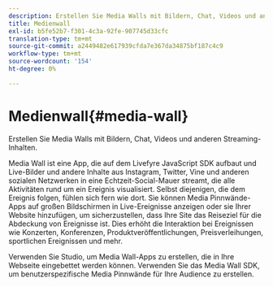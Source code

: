 ```yaml
---
description: Erstellen Sie Media Walls mit Bildern, Chat, Videos und anderen Streaming-Inhalten.
title: Medienwall
exl-id: b5fe52b7-f301-4c3a-92fe-907745d33cfc
translation-type: tm+mt
source-git-commit: a2449482e617939cfda7e367da34875bf187c4c9
workflow-type: tm+mt
source-wordcount: '154'
ht-degree: 0%

---
```


# Medienwall{#media-wall}

Erstellen Sie Media Walls mit Bildern, Chat, Videos und anderen Streaming-Inhalten.

Media Wall ist eine App, die auf dem Livefyre JavaScript SDK aufbaut und Live-Bilder und andere Inhalte aus Instagram, Twitter, Vine und anderen sozialen Netzwerken in eine Echtzeit-Social-Mauer streamt, die alle Aktivitäten rund um ein Ereignis visualisiert. Selbst diejenigen, die dem Ereignis folgen, fühlen sich fern wie dort. Sie können Media Pinnwände-Apps auf großen Bildschirmen in Live-Ereignisse anzeigen oder sie Ihrer Website hinzufügen, um sicherzustellen, dass Ihre Site das Reiseziel für die Abdeckung von Ereignisse ist. Dies erhöht die Interaktion bei Ereignissen wie Konzerten, Konferenzen, Produktveröffentlichungen, Preisverleihungen, sportlichen Ereignissen und mehr.

Verwenden Sie Studio, um Media Wall-Apps zu erstellen, die in Ihre Webseite eingebettet werden können. Verwenden Sie das Media Wall SDK, um benutzerspezifische Media Pinnwände für Ihre Audience zu erstellen.
